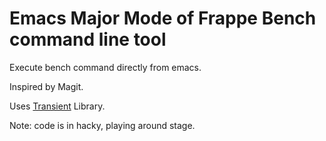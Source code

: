 # Emacs Major Mode of Frappe Bench command line tool

Execute bench command directly from emacs.

Inspired by Magit.

Uses [Transient](https://github.com/magit/transient) Library.


Note: code is in hacky, playing around stage.
